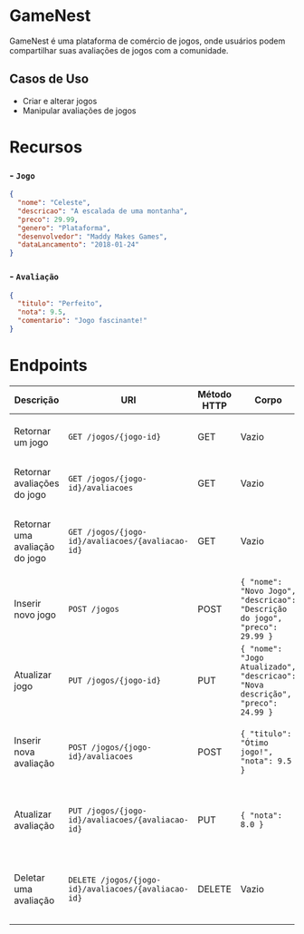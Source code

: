 # GameNest

GameNest é uma plataforma de comércio de jogos, onde usuários podem compartilhar suas avaliações de jogos com a comunidade.

## Casos de Uso

- Criar e alterar jogos
- Manipular avaliações de jogos

# Recursos

### - `Jogo`
```json
{
  "nome": "Celeste",
  "descricao": "A escalada de uma montanha",
  "preco": 29.99,
  "genero": "Plataforma",
  "desenvolvedor": "Maddy Makes Games",
  "dataLancamento": "2018-01-24"
}
```

### - `Avaliação`
```json
{
  "titulo": "Perfeito",
  "nota": 9.5,
  "comentario": "Jogo fascinante!"
}
```

# Endpoints

| Descrição                             | URI                                | Método HTTP | Corpo                                           | Resposta Esperada                      | Erros Esperados                      |
|---------------------------------------|------------------------------------|-------------|-------------------------------------------------|----------------------------------------|--------------------------------------|
| Retornar um jogo                      | `GET /jogos/{jogo-id}`            | GET         | Vazio                                          | `200 OK` com detalhes do jogo         | `404 Not Found` - jogo não foi encontrado. |
| Retornar avaliações do jogo           | `GET /jogos/{jogo-id}/avaliacoes` | GET         | Vazio                                          | `200 OK` com lista de avaliações       | `404 Not Found` - jogo não foi encontrado. |
| Retornar uma avaliação do jogo        | `GET /jogos/{jogo-id}/avaliacoes/{avaliacao-id}` | GET | Vazio                                          | `200 OK` com detalhes da avaliação     | `404 Not Found` - jogo ou avaliação não foi encontrado. |
| Inserir novo jogo                     | `POST /jogos`                      | POST        | `{ "nome": "Novo Jogo", "descricao": "Descrição do jogo", "preco": 29.99 }` | `201 Created` com detalhes do novo jogo | `400 Bad Request` - dados inválidos. |
| Atualizar jogo                        | `PUT /jogos/{jogo-id}`            | PUT         | `{ "nome": "Jogo Atualizado", "descricao": "Nova descrição", "preco": 24.99 }` | `200 OK` com detalhes do jogo atualizado | `404 Not Found` - jogo não foi encontrado. |
| Inserir nova avaliação                | `POST /jogos/{jogo-id}/avaliacoes`| POST        | `{ "titulo": "Ótimo jogo!", "nota": 9.5 }`     | `201 Created` com detalhes da nova avaliação | `404 Not Found` - jogo não foi encontrado. |
| Atualizar avaliação                   | `PUT /jogos/{jogo-id}/avaliacoes/{avaliacao-id}` | PUT | `{ "nota": 8.0 }`                             | `200 OK` com detalhes da avaliação atualizada | `404 Not Found` - jogo ou avaliação não foi encontrado. |
| Deletar uma avaliação                 | `DELETE /jogos/{jogo-id}/avaliacoes/{avaliacao-id}` | DELETE | Vazio                                          | `200 OK` indicando que a avaliação foi deletada | `404 Not Found` - jogo ou avaliação não foi encontrado. |
